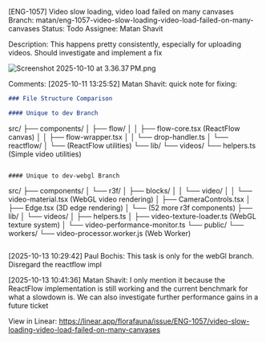 [ENG-1057] Video slow loading, video load failed on many canvases
Branch: matan/eng-1057-video-slow-loading-video-load-failed-on-many-canvases
Status: Todo
Assignee: Matan Shavit

Description:
This happens pretty consistently, especially for uploading videos. Should investigate and implement a fix

![Screenshot 2025-10-10 at 3.36.37 PM.png](https://uploads.linear.app/5d9c2061-ecb5-49e9-9ec5-54fa25ea9cb3/bc836764-4711-4a16-9455-d2661aa687c2/7876a0bc-a923-410a-a55d-5eaaf32abf78)

Comments:
[2025-10-11 13:25:52] Matan Shavit:
quick note for fixing:

```markdown
### File Structure Comparison

#### Unique to dev Branch
```

src/
├── components/
│ ├── flow/
│ │ ├── flow-core.tsx (ReactFlow canvas)
│ │ ├── flow-wrapper.tsx
│ │ └── drop-handler.ts
│ └── reactflow/
│ └── (ReactFlow utilities)
└── lib/
└── videos/
└── helpers.ts (Simple video utilities)

```

#### Unique to dev-webgl Branch
```

src/
├── components/
│ └── r3f/
│ ├── blocks/
│ │ └── video/
│ │ └── video-material.tsx (WebGL video rendering)
│ ├── CameraControls.tsx
│ ├── Edge.tsx (3D edge rendering)
│ └── (52 more r3f components)
├── lib/
│ └── videos/
│ ├── helpers.ts
│ ├── video-texture-loader.ts (WebGL texture system)
│ └── video-performance-monitor.ts
└── public/
└── workers/
└── video-processor.worker.js (Web Worker)

```

```

[2025-10-13 10:29:42] Paul Bochis:
This task is only for the webGl branch. Disregard the reactflow impl

[2025-10-13 10:41:36] Matan Shavit:
I only mention it because the ReactFlow implementation is still working and the current benchmark for what a slowdown is. We can also investigate further performance gains in a future ticket

View in Linear: https://linear.app/florafauna/issue/ENG-1057/video-slow-loading-video-load-failed-on-many-canvases
